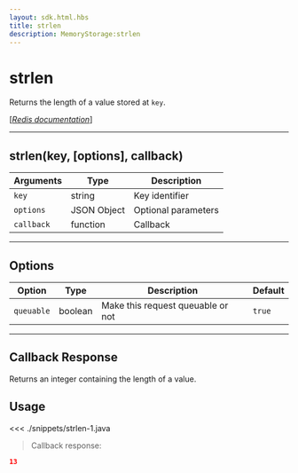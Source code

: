 ```yaml
---
layout: sdk.html.hbs
title: strlen
description: MemoryStorage:strlen
---
```


# strlen

Returns the length of a value stored at `key`.

[[_Redis documentation_]](https://redis.io/commands/strlen)

---

## strlen(key, [options], callback)

| Arguments  | Type        | Description         |
| ---------- | ----------- | ------------------- |
| `key`      | string      | Key identifier      |
| `options`  | JSON Object | Optional parameters |
| `callback` | function    | Callback            |

---

## Options

| Option     | Type    | Description                       | Default |
| ---------- | ------- | --------------------------------- | ------- |
| `queuable` | boolean | Make this request queuable or not | `true`  |

---

## Callback Response

Returns an integer containing the length of a value.

## Usage

<<< ./snippets/strlen-1.java

> Callback response:

```json
13
```
